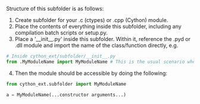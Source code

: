Structure of this subfolder is as follows:

1. Create subfolder for your .c (ctypes) or .cpp (Cython) module.
2. Place the contents of everything inside this subfolder, including any compilation batch scripts or setup.py.
3. Place a '\_\_init\_\_.py' inside this subfolder. Within it, reference the .pyd or .dll module and import the name of the class/function directly, e.g.

```python
# Inside cython_ext/subfolder/__init__.py
from .MyModuleName import MyModuleName # This is the usual scenario where the .pyd shares the same name as the class for example
```

4. Then the module should be accessible by doing the following:

```python
from cython_ext.subfolder import MyModuleName

a = MyModuleName(...constructor arguments...)
```